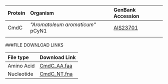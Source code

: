  Protein | Organism | GenBank Accession |
 :--- | :--- | :--- |
| CmdC | *"Aromatoleum aromaticum"* pCyN1 | [AIS23701](http://www.ncbi.nlm.nih.gov/protein/AIS23701) |
| []() | | |

###FILE DOWNLOAD LINKS

 File type | Download Link |
 :--- | :---------- | 
| Amino Acid | [CmdC_AA.faa](amino_acid/CmdC_AA.faa) |
| Nucleotide | [CmdC_NT.fna](nucleotide/cmdC_NT.fna) |

